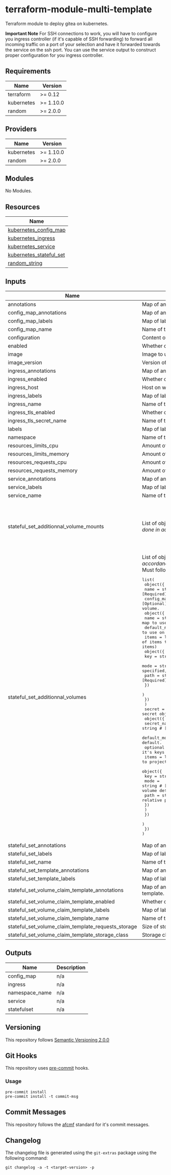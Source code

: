 # terraform-module-multi-template

Terraform module to deploy gitea on kubernetes.

**Important Note**
For SSH connections to work, you will have to configure you ingress controller (if it's capable of SSH forwarding) to forward all incoming traffic on a port of your selection and have it forwarded towards the service on the ssh port. You can use the service output to construct proper configuration for you ingress controller.

<!-- BEGINNING OF PRE-COMMIT-TERRAFORM DOCS HOOK -->
## Requirements

| Name | Version |
|------|---------|
| terraform | >= 0.12 |
| kubernetes | >= 1.10.0 |
| random | >= 2.0.0 |

## Providers

| Name | Version |
|------|---------|
| kubernetes | >= 1.10.0 |
| random | >= 2.0.0 |

## Modules

No Modules.

## Resources

| Name |
|------|
| [kubernetes_config_map](https://registry.terraform.io/providers/hashicorp/kubernetes/1.10.0/docs/resources/config_map) |
| [kubernetes_ingress](https://registry.terraform.io/providers/hashicorp/kubernetes/1.10.0/docs/resources/ingress) |
| [kubernetes_service](https://registry.terraform.io/providers/hashicorp/kubernetes/1.10.0/docs/resources/service) |
| [kubernetes_stateful_set](https://registry.terraform.io/providers/hashicorp/kubernetes/1.10.0/docs/resources/stateful_set) |
| [random_string](https://registry.terraform.io/providers/hashicorp/random/2.0.0/docs/resources/string) |

## Inputs

| Name | Description | Type | Default | Required |
|------|-------------|------|---------|:--------:|
| annotations | Map of annotations that will be applied on all resources. | `map` | `{}` | no |
| config\_map\_annotations | Map of annotations that will be applied on the config map. | `map` | `{}` | no |
| config\_map\_labels | Map of labels that will be applied on the config map. | `map` | `{}` | no |
| config\_map\_name | Name of the config map. | `string` | `"gitea"` | no |
| configuration | Content of gitea's configuration ini file. | `string` | `""` | no |
| enabled | Whether or not to enable this module. | `bool` | `true` | no |
| image | Image to use. | `string` | `"fxinnovation/gitea"` | no |
| image\_version | Version of the image to use. | `string` | `"0.9.0"` | no |
| ingress\_annotations | Map of annotations that will be applied on the ingress. | `map` | `{}` | no |
| ingress\_enabled | Whether or not to enable the ingress. | `bool` | `true` | no |
| ingress\_host | Host on which the ingress wil be available (ex: nexus.example.com). | `string` | `"example.com"` | no |
| ingress\_labels | Map of labels that will be applied on the ingress. | `map` | `{}` | no |
| ingress\_name | Name of the ingress. | `string` | `"gitea"` | no |
| ingress\_tls\_enabled | Whether or not TLS should be enabled on the ingress. | `bool` | `true` | no |
| ingress\_tls\_secret\_name | Name of the secret to use to put TLS on the ingress. | `string` | `"gitea"` | no |
| labels | Map of labels that will be applied on all resources. | `map` | `{}` | no |
| namespace | Name of the namespace in which to deploy the module. | `string` | `"default"` | no |
| resources\_limits\_cpu | Amount of cpu time that the application limits. | `string` | `"2"` | no |
| resources\_limits\_memory | Amount of memory that the application limits. | `string` | `"2048Mi"` | no |
| resources\_requests\_cpu | Amount of cpu time that the application requests. | `string` | `"50m"` | no |
| resources\_requests\_memory | Amount of memory that the application requests. | `string` | `"128Mi"` | no |
| service\_annotations | Map of annotations that will be applied on the service. | `map` | `{}` | no |
| service\_labels | Map of labels that will be applied on the service. | `map` | `{}` | no |
| service\_name | Name of the service. | `string` | `"gitea"` | no |
| stateful\_set\_additionnal\_volume\_mounts | List of objects representing additionnal volume mounts. *Note: Must be done in accordance with `stateful_set_additionnal_volumes`.* | <pre>list(<br>    object({<br>      name       = string # Name of the volume to mount<br>      mount_path = string # Path to mount the volume to<br>      sub_path   = any    # Sub path to mount the item<br>    })<br>  )</pre> | `[]` | no |
| stateful\_set\_additionnal\_volumes | List of objects representing additionnal volumes. *Note: Must be done in accordance with `stateful_set_additionnal_volume_mounts`.*<br>Must follow the following pattern:<pre>list(<br>  object({<br>    name       = string # [Required] Name to give that that volume<br>    config_map = list(  # [Optional] List of maximum one config map object that should be a volume.<br>      object({<br>        name         = string # [Required] Name of the config map to use as volume.<br>        default_mode = string # [Optional] mode bits to use on created files by default.<br>        items        = list(  # [Optional] List of items to project into the volume. (default is to project all items)<br>          object({<br>            key  = string # [Required] The key to project<br>            mode = string # [Optional] Mode bits to use on this file. If not specified, the volume defaultMode will be used.<br>            path = string # [Required] The relative path of the file to map the key to.<br>          })<br>        )<br>      })<br>    )<br>    secret = list( # [Optional] List of maximum one secret object that should be a volume.<br>      object({<br>        secret_name  = string # [Required] Name of the config map to use as volume.<br>        default_mode = string # [Optional] mode bits to use on created files by default.<br>        optional     = bool   # [Optional] Specify whether the Secret or it's keys must be defined.<br>        items        = list(  # [Optional] List of items to project into the volume. (default is to project all items)<br>          object({<br>            key  = string # [Required] The key to project<br>            mode = string # [Optional] Mode bits to use on this file. If not specified, the volume defaultMode will be used.<br>            path = string # [Required] The relative path of the file to map the key to.<br>          })<br>        )<br>      })<br>    )<br>  })<br>)</pre> | `list(any)` | `[]` | no |
| stateful\_set\_annotations | Map of annotations that will be applied on the statefulset. | `map` | `{}` | no |
| stateful\_set\_labels | Map of labels that will be applied on the statefulset. | `map` | `{}` | no |
| stateful\_set\_name | Name of the statefulset to deploy. | `string` | `"gitea"` | no |
| stateful\_set\_template\_annotations | Map of annotations that will be applied on the statefulset template. | `map` | `{}` | no |
| stateful\_set\_template\_labels | Map of labels that will be applied on the statefulset template. | `map` | `{}` | no |
| stateful\_set\_volume\_claim\_template\_annotations | Map of annotations that will be applied on the statefulset volume claim template. | `map` | `{}` | no |
| stateful\_set\_volume\_claim\_template\_enabled | Whether or not to enable the volume claim template on the statefulset. | `bool` | `true` | no |
| stateful\_set\_volume\_claim\_template\_labels | Map of labels that will be applied on the statefulset volume claim template. | `map` | `{}` | no |
| stateful\_set\_volume\_claim\_template\_name | Name of the statefulset's volume claim template. | `string` | `"gitea"` | no |
| stateful\_set\_volume\_claim\_template\_requests\_storage | Size of storage the stateful set volume claim template requests. | `string` | `"300Gi"` | no |
| stateful\_set\_volume\_claim\_template\_storage\_class | Storage class to use for the stateful set volume claim template. | `any` | `null` | no |

## Outputs

| Name | Description |
|------|-------------|
| config\_map | n/a |
| ingress | n/a |
| namespace\_name | n/a |
| service | n/a |
| statefulset | n/a |
<!-- END OF PRE-COMMIT-TERRAFORM DOCS HOOK -->

## Versioning
This repository follows [Semantic Versioning 2.0.0](https://semver.org/)

## Git Hooks
This repository uses [pre-commit](https://pre-commit.com/) hooks.

### Usage

```
pre-commit install
pre-commit install -t commit-msg
```

## Commit Messages

This repository follows the [afcmf](https://github.com/FXinnovation/fx-pre-commit-afcmf) standard for it's commit messages.

## Changelog

The changelog file is generated using the `git-extras` package using the following command:
```
git changelog -a -t <target-version> -p
```
